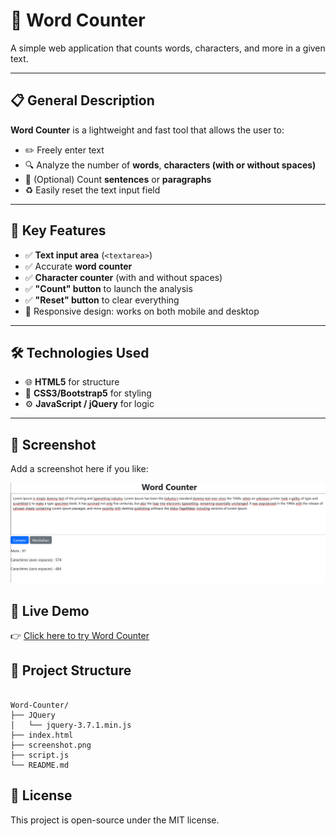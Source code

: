 # 📝 Word Counter

A simple web application that counts words, characters, and more in a given text.

---

## 📋 General Description

**Word Counter** is a lightweight and fast tool that allows the user to:
- ✏️ Freely enter text
- 🔍 Analyze the number of **words**, **characters (with or without spaces)**
- 🧮 (Optional) Count **sentences** or **paragraphs**
- ♻️ Easily reset the text input field

---

## 🚀 Key Features

- ✅ **Text input area** (`<textarea>`)
- ✅ Accurate **word counter**
- ✅ **Character counter** (with and without spaces)
- ✅ **"Count" button** to launch the analysis
- ✅ **"Reset" button** to clear everything
- 📱 Responsive design: works on both mobile and desktop

---

## 🛠️ Technologies Used

- 🌐 **HTML5** for structure
- 🎨 **CSS3/Bootstrap5** for styling
- ⚙️ **JavaScript / jQuery** for logic

---

## 📸 Screenshot

Add a screenshot here if you like:


![Preview of Word Counter](./screenshot.png)

## 🔗 Live Demo

👉 [Click here to try Word Counter](https://abdelwaheb-net.github.io/Word-Counter/)


## 📁 Project Structure

```

Word-Counter/
├── JQuery
│   └── jquery-3.7.1.min.js
├── index.html
├── screenshot.png
├── script.js
└── README.md

```
## 📄 License
This project is open-source under the MIT license.
